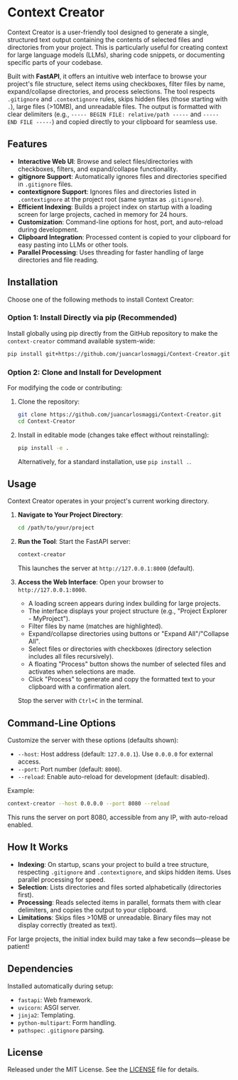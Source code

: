 # Context Creator

Context Creator is a user-friendly tool designed to generate a single, structured text output containing the contents of selected files and directories from your project. This is particularly useful for creating context for large language models (LLMs), sharing code snippets, or documenting specific parts of your codebase.

Built with **FastAPI**, it offers an intuitive web interface to browse your project's file structure, select items using checkboxes, filter files by name, expand/collapse directories, and process selections. The tool respects `.gitignore` and `.contextignore` rules, skips hidden files (those starting with `.`), large files (>10MB), and unreadable files. The output is formatted with clear delimiters (e.g., `----- BEGIN FILE: relative/path -----` and `----- END FILE -----`) and copied directly to your clipboard for seamless use.

## Features

- **Interactive Web UI**: Browse and select files/directories with checkboxes, filters, and expand/collapse functionality.
- **gitignore Support**: Automatically ignores files and directories specified in `.gitignore` files.
- **contextignore Support**: Ignores files and directories listed in `.contextignore` at the project root (same syntax as `.gitignore`).
- **Efficient Indexing**: Builds a project index on startup with a loading screen for large projects, cached in memory for 24 hours.
- **Customization**: Command-line options for host, port, and auto-reload during development.
- **Clipboard Integration**: Processed content is copied to your clipboard for easy pasting into LLMs or other tools.
- **Parallel Processing**: Uses threading for faster handling of large directories and file reading.

## Installation

Choose one of the following methods to install Context Creator:

### Option 1: Install Directly via pip (Recommended)

Install globally using pip directly from the GitHub repository to make the `context-creator` command available system-wide:

```bash
pip install git+https://github.com/juancarlosmaggi/Context-Creator.git
```

### Option 2: Clone and Install for Development

For modifying the code or contributing:

1. Clone the repository:
   ```bash
   git clone https://github.com/juancarlosmaggi/Context-Creator.git
   cd Context-Creator
   ```
2. Install in editable mode (changes take effect without reinstalling):
   ```bash
   pip install -e .
   ```
   Alternatively, for a standard installation, use `pip install .`.

## Usage

Context Creator operates in your project's current working directory.

1. **Navigate to Your Project Directory**:
   ```bash
   cd /path/to/your/project
   ```

2. **Run the Tool**:
   Start the FastAPI server:
   ```bash
   context-creator
   ```
   This launches the server at `http://127.0.0.1:8000` (default).

3. **Access the Web Interface**:
   Open your browser to `http://127.0.0.1:8000`.
   - A loading screen appears during index building for large projects.
   - The interface displays your project structure (e.g., "Project Explorer - MyProject").
   - Filter files by name (matches are highlighted).
   - Expand/collapse directories using buttons or "Expand All"/"Collapse All".
   - Select files or directories with checkboxes (directory selection includes all files recursively).
   - A floating "Process" button shows the number of selected files and activates when selections are made.
   - Click "Process" to generate and copy the formatted text to your clipboard with a confirmation alert.

   Stop the server with `Ctrl+C` in the terminal.

## Command-Line Options

Customize the server with these options (defaults shown):

- `--host`: Host address (default: `127.0.0.1`). Use `0.0.0.0` for external access.
- `--port`: Port number (default: `8000`).
- `--reload`: Enable auto-reload for development (default: disabled).

Example:
```bash
context-creator --host 0.0.0.0 --port 8080 --reload
```

This runs the server on port 8080, accessible from any IP, with auto-reload enabled.

## How It Works

- **Indexing**: On startup, scans your project to build a tree structure, respecting `.gitignore` and `.contextignore`, and skips hidden items. Uses parallel processing for speed.
- **Selection**: Lists directories and files sorted alphabetically (directories first).
- **Processing**: Reads selected items in parallel, formats them with clear delimiters, and copies the output to your clipboard.
- **Limitations**: Skips files >10MB or unreadable. Binary files may not display correctly (treated as text).

For large projects, the initial index build may take a few seconds—please be patient!

## Dependencies

Installed automatically during setup:

- `fastapi`: Web framework.
- `uvicorn`: ASGI server.
- `jinja2`: Templating.
- `python-multipart`: Form handling.
- `pathspec`: `.gitignore` parsing.

## License

Released under the MIT License. See the [LICENSE](LICENSE) file for details.